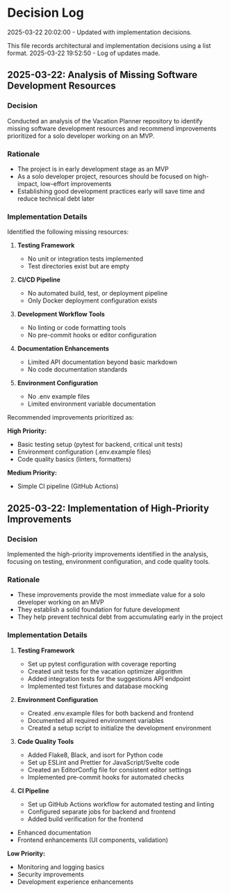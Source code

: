 # Decision Log

2025-03-22 20:02:00 - Updated with implementation decisions.

This file records architectural and implementation decisions using a list format.
2025-03-22 19:52:50 - Log of updates made.

## 2025-03-22: Analysis of Missing Software Development Resources

### Decision

Conducted an analysis of the Vacation Planner repository to identify missing software development resources and recommend improvements prioritized for a solo developer working on an MVP.

### Rationale

* The project is in early development stage as an MVP
* As a solo developer project, resources should be focused on high-impact, low-effort improvements
* Establishing good development practices early will save time and reduce technical debt later

### Implementation Details

Identified the following missing resources:

1. **Testing Framework**
   - No unit or integration tests implemented
   - Test directories exist but are empty

2. **CI/CD Pipeline**
   - No automated build, test, or deployment pipeline
   - Only Docker deployment configuration exists

3. **Development Workflow Tools**
   - No linting or code formatting tools
   - No pre-commit hooks or editor configuration

4. **Documentation Enhancements**
   - Limited API documentation beyond basic markdown
   - No code documentation standards

5. **Environment Configuration**
   - No .env example files
   - Limited environment variable documentation

Recommended improvements prioritized as:

**High Priority:**
- Basic testing setup (pytest for backend, critical unit tests)
- Environment configuration (.env.example files)
- Code quality basics (linters, formatters)

**Medium Priority:**
- Simple CI pipeline (GitHub Actions)

## 2025-03-22: Implementation of High-Priority Improvements

### Decision

Implemented the high-priority improvements identified in the analysis, focusing on testing, environment configuration, and code quality tools.

### Rationale

* These improvements provide the most immediate value for a solo developer working on an MVP
* They establish a solid foundation for future development
* They help prevent technical debt from accumulating early in the project

### Implementation Details

1. **Testing Framework**
   - Set up pytest configuration with coverage reporting
   - Created unit tests for the vacation optimizer algorithm
   - Added integration tests for the suggestions API endpoint
   - Implemented test fixtures and database mocking

2. **Environment Configuration**
   - Created .env.example files for both backend and frontend
   - Documented all required environment variables
   - Created a setup script to initialize the development environment

3. **Code Quality Tools**
   - Added Flake8, Black, and isort for Python code
   - Set up ESLint and Prettier for JavaScript/Svelte code
   - Created an EditorConfig file for consistent editor settings
   - Implemented pre-commit hooks for automated checks

4. **CI Pipeline**
   - Set up GitHub Actions workflow for automated testing and linting
   - Configured separate jobs for backend and frontend
   - Added build verification for the frontend

- Enhanced documentation
- Frontend enhancements (UI components, validation)

**Low Priority:**
- Monitoring and logging basics
- Security improvements
- Development experience enhancements
